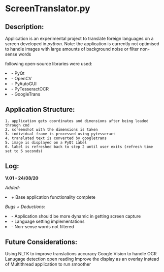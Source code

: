 # ScreenTranslator.py
## Description:
<p>Application is an experimental project to translate foreign languages on a screen developed in <i>python</i>. Note: the application is currently not optimised to handle images with large amounts of background noise or filter non-sense words<p>
<p>following open-source libraries were used:</p>
<li> - PyQt </li>
<li> - OpenCV </li>
<li> - PyAutoGUI </li>
<li> - PyTesseractOCR </li>
<li> - GoogleTrans </li>

## Application Structure:
```
1. application gets coordinates and dimensions after being loaded through cmd
2. screenshot with the dimensions is taken
3. individual frame is processed using pytesseract
4. translated text is converted by googletrans 
5. image is displayed on a PyQt Label
6. label is refreshed back to step 2 until user exits (refresh time set to 5 seconds)
```

## Log:
<b>V.01 - 24/08/20</b>
<p><i>Added:</i></p>
<li> + Base application functionality complete
<p><i>Bugs + Deductions:</i></p>
<li> - Application should be more dynamic in getting screen capture
<li> - Language setting implementations
<li> - Non-sense words not filtered
  
## Future Considerations:
Using NLTK to improve translations accuracy
Google Vision to handle OCR
Lanugage detection open reading
Improve the display as an overlay instead of 
Multithread application to run smoother
